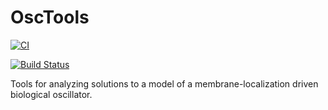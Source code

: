 # OscTools

[![CI](https://github.com/jonathanfischer97/OscTools/actions/workflows/CI.yml/badge.svg)](https://github.com/jonathanfischer97/OscTools/actions/workflows/CI.yml)

[![Build Status](https://github.com/jonathanfischer97/OscTools.jl/actions/workflows/CI.yml/badge.svg?branch=main)](https://github.com/jonathanfischer97/OscTools.jl/actions/workflows/CI.yml?query=branch%3Amain)

Tools for analyzing solutions to a model of a membrane-localization driven biological oscillator.
